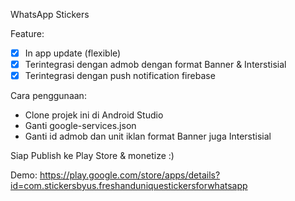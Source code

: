 WhatsApp Stickers

Feature:
- [x] In app update (flexible)
- [x] Terintegrasi dengan admob dengan format Banner & Interstisial
- [x] Terintegrasi dengan push notification firebase

Cara penggunaan:
- Clone projek ini di Android Studio
- Ganti google-services.json
- Ganti id admob dan unit iklan format Banner juga Interstisial

Siap Publish ke Play Store & monetize :)

Demo: https://play.google.com/store/apps/details?id=com.stickersbyus.freshanduniquestickersforwhatsapp



